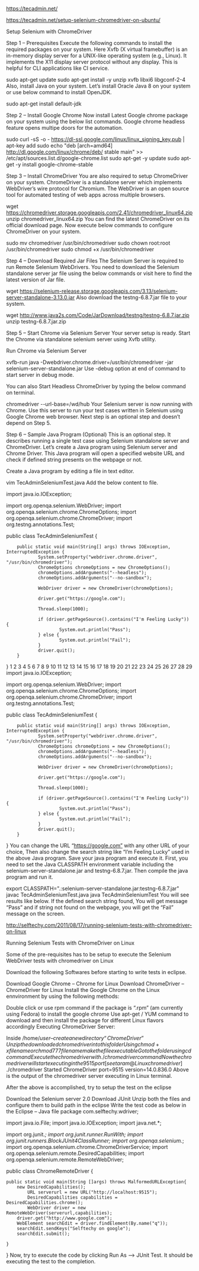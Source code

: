 https://tecadmin.net/

https://tecadmin.net/setup-selenium-chromedriver-on-ubuntu/

Setup Selenium with ChromeDriver

Step 1 – Prerequisites
Execute the following commands to install the required packages on your system. Here Xvfb (X virtual framebuffer) is an in-memory display server for a UNIX-like operating system (e.g., Linux). It implements the X11 display server protocol without any display. This is helpful for CLI applications like CI service.

sudo apt-get update
sudo apt-get install -y unzip xvfb libxi6 libgconf-2-4
Also, install Java on your system. Let’s install Oracle Java 8 on your system or use below command to install OpenJDK.

sudo apt-get install default-jdk 


Step 2 – Install Google Chrome
Now install Latest Google chrome package on your system using the below list commands. Google chrome headless feature opens multipe doors for the automation.

sudo curl -sS -o - https://dl-ssl.google.com/linux/linux_signing_key.pub | apt-key add
sudo echo "deb [arch=amd64]  http://dl.google.com/linux/chrome/deb/ stable main" >> /etc/apt/sources.list.d/google-chrome.list
sudo apt-get -y update
sudo apt-get -y install google-chrome-stable


Step 3 – Install ChromeDriver
You are also required to setup ChromeDriver on your system. ChromeDriver is a standalone server which implements WebDriver’s wire protocol for Chromium. The WebDriver is an open source tool for automated testing of web apps across multiple browsers.

wget https://chromedriver.storage.googleapis.com/2.41/chromedriver_linux64.zip
unzip chromedriver_linux64.zip
You can find the latest ChromeDriver on its official download page. Now execute below commands to configure ChromeDriver on your system.

sudo mv chromedriver /usr/bin/chromedriver
sudo chown root:root /usr/bin/chromedriver
sudo chmod +x /usr/bin/chromedriver



Step 4 – Download Required Jar Files
The Selenium Server is required to run Remote Selenium WebDrivers. You need to download the Selenium standalone server jar file using the below commands or visit here to find the latest version of Jar file.

wget https://selenium-release.storage.googleapis.com/3.13/selenium-server-standalone-3.13.0.jar
Also download the testng-6.8.7.jar file to your system.

wget http://www.java2s.com/Code/JarDownload/testng/testng-6.8.7.jar.zip
unzip testng-6.8.7.jar.zip


Step 5 – Start Chrome via Selenium Server
Your server setup is ready. Start the Chrome via standalone selenium server using Xvfb utility.

Run Chrome via Selenium Server

xvfb-run java -Dwebdriver.chrome.driver=/usr/bin/chromedriver -jar selenium-server-standalone.jar
Use -debug option at end of command to start server in debug mode.

You can also Start Headless ChromeDriver by typing the below command on terminal.

chromedriver --url-base=/wd/hub
Your Selenium server is now running with Chrome. Use this server to run your test cases written in Selenium using Google Chrome web browser. Next step is an optional step and doesn’t depend on Step 5.




Step 6 – Sample Java Program (Optional)
This is an optional step. It describes running a single test case using Selenium standalone server and ChromeDriver. Let’s create a Java program using Selenium server and Chrome Driver. This Java program will open a specified website URL and check if defined string presents on the webpage or not.

Create a Java program by editing a file in text editor.

vim TecAdminSeleniumTest.java
Add the below content to file.

import java.io.IOException;

import org.openqa.selenium.WebDriver;
import org.openqa.selenium.chrome.ChromeOptions;
import org.openqa.selenium.chrome.ChromeDriver;
import org.testng.annotations.Test;

public class TecAdminSeleniumTest {

        public static void main(String[] args) throws IOException, InterruptedException {
                System.setProperty("webdriver.chrome.driver", "/usr/bin/chromedriver");
                ChromeOptions chromeOptions = new ChromeOptions();
                chromeOptions.addArguments("--headless");
                chromeOptions.addArguments("--no-sandbox");

                WebDriver driver = new ChromeDriver(chromeOptions);

                driver.get("https://google.com");

                Thread.sleep(1000);

                if (driver.getPageSource().contains("I'm Feeling Lucky")) {
                        System.out.println("Pass");
                } else {
                        System.out.println("Fail");
                }
                driver.quit();
        }
}
1
2
3
4
5
6
7
8
9
10
11
12
13
14
15
16
17
18
19
20
21
22
23
24
25
26
27
28
29
import java.io.IOException;
 
import org.openqa.selenium.WebDriver;
import org.openqa.selenium.chrome.ChromeOptions;
import org.openqa.selenium.chrome.ChromeDriver;
import org.testng.annotations.Test;
 
public class TecAdminSeleniumTest {
 
        public static void main(String[] args) throws IOException, InterruptedException {
                System.setProperty("webdriver.chrome.driver", "/usr/bin/chromedriver");
                ChromeOptions chromeOptions = new ChromeOptions();
                chromeOptions.addArguments("--headless");
                chromeOptions.addArguments("--no-sandbox");
 
                WebDriver driver = new ChromeDriver(chromeOptions);
 
                driver.get("https://google.com");
 
                Thread.sleep(1000);
 
                if (driver.getPageSource().contains("I'm Feeling Lucky")) {
                        System.out.println("Pass");
                } else {
                        System.out.println("Fail");
                }
                driver.quit();
        }
}
You can change the URL “https://google.com” with any other URL of your choice, Then also change the search string like “I’m Feeling Lucky” used in the above Java program. Save your java program and execute it. First, you need to set the Java CLASSPATH environment variable including the selenium-server-standalone.jar and testng-6.8.7.jar. Then compile the java program and run it.

export CLASSPATH=".:selenium-server-standalone.jar:testng-6.8.7.jar"
javac TecAdminSeleniumTest.java
java TecAdminSeleniumTest
You will see results like below. If the defined search string found, You will get message “Pass” and if string not found on the webpage, you will get the “Fail” message on the screen.









http://selftechy.com/2011/08/17/running-selenium-tests-with-chromedriver-on-linux



Running Selenium Tests with ChromeDriver on Linux

Some of the pre-requisites has to be setup to execute the Selenium WebDriver tests with chromedriver on Linux

Download the following Softwares before starting to write tests in eclipse.

Download Google Chrome – Chrome for Linux
Download ChromeDriver – ChromeDriver for Linux
Install the Google Chrome on the Linux ennvironment by using the following methods:

Double click or use rpm command if the package is “.rpm” (am currently using Fedora) to install the google chrome
Use apt-get / YUM command to download and then install the package for different Linux flavors accordingly
Executing ChromeDriver Server:

Inside /home/${user} – create a new directory “ChromeDriver”
Unzip the downloaded chromedriver into this folder
Using chmod +x filename or chmod 777 filename make the file executable
Go to the folder using cd command
Execute the chrome driver with ./chromedriver command
Now the chromedriver will start executing in the 9515 port
[seetaram@Linux chromedriver]$ ./chromedriver
Started ChromeDriver
port=9515
version=14.0.836.0
Above is the output of the chromedriver server executing in Linux terminal.

After the above is accomplished, try to setup the test on the eclipse

Download the Selenium server 2.0
Download JUnit
Unzip both the files and configure them to build path in the eclipse
Write the test code as below in the Eclipse – Java file
package com.selftechy.wdriver;

import java.io.File;
import java.io.IOException;
import java.net.*;

import org.junit.*;
import org.junit.runner.RunWith;
import org.junit.runners.BlockJUnit4ClassRunner;
import org.openqa.selenium.*;
import org.openqa.selenium.chrome.ChromeDriverService;
import org.openqa.selenium.remote.DesiredCapabilities;
import org.openqa.selenium.remote.RemoteWebDriver;

public class ChromeRemoteDriver {
    
    public static void main(String []args) throws MalformedURLException{
        new DesiredCapabilities();
            URL serverurl = new URL("http://localhost:9515");
            DesiredCapabilities capabilities = DesiredCapabilities.chrome();
            WebDriver driver = new RemoteWebDriver(serverurl,capabilities);
        driver.get("http://www.google.com");
        WebElement searchEdit = driver.findElement(By.name("q"));
        searchEdit.sendKeys("Selftechy on google");
        searchEdit.submit();

    }
}
Now, try to execute the code by clicking Run As –> JUnit Test.  It should be executing the test to the completion.


